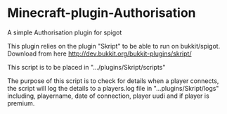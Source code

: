 # Minecraft-plugin-Authorisation
A simple Authorisation plugin for spigot


This plugin relies on the plugin "Skript" to be able to run on bukkit/spigot.
Download from here
http://dev.bukkit.org/bukkit-plugins/skript/


This script is to be placed in ".../plugins/Skript/scripts"

The purpose of this script is to check for details when a player connects,
the script will log the details to a players.log file in "...plugins/Skript/logs"
including, playername, date of connection, player uudi and if player is premium.
